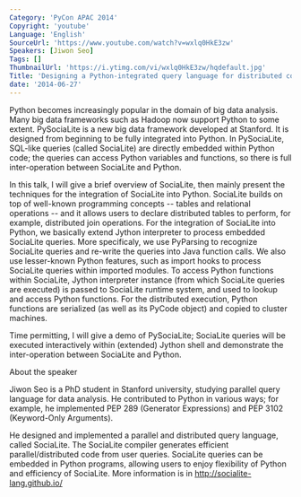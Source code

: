 ```yaml
---
Category: 'PyCon APAC 2014'
Copyright: 'youtube'
Language: 'English'
SourceUrl: 'https://www.youtube.com/watch?v=wxlq0HkE3zw'
Speakers: [Jiwon Seo]
Tags: []
ThumbnailUrl: 'https://i.ytimg.com/vi/wxlq0HkE3zw/hqdefault.jpg'
Title: 'Designing a Python-integrated query language for distributed computing'
date: '2014-06-27'
---
```

Python becomes increasingly popular in the domain of big data analysis. Many big data frameworks such as Hadoop now support Python to some extent. PySociaLite is a new big data framework developed at Stanford. It is designed from beginning to be fully integrated into Python. In PySociaLite, SQL-like queries (called SociaLite) are directly embedded within Python code; the queries can access Python variables and functions, so there is full inter-operation between SociaLite and Python.

In this talk, I will give a brief overview of SociaLite, then mainly present the techniques for the integration of SociaLite into Python. SociaLite builds on top of well-known programming concepts -- tables and relational operations -- and it allows users to declare distributed tables to perform, for example, distributed join operations. For the integration of SociaLite into Python, we basically extend Jython interpreter to process embedded SociaLite queries. More specificaly, we use PyParsing to recognize SociaLite queries and re-write the queries into Java function calls. We also use lesser-known Python features, such as import hooks to process SociaLite queries within imported modules. To access Python functions within SociaLite, Jython interpreter instance (from which SociaLite queries are executed) is passed to SociaLite runtime system, and used to lookup and access Python functions. For the distributed execution, Python functions are serialized (as well as its PyCode object) and copied to cluster machines. 

Time permitting, I will give a demo of PySociaLite; SociaLite queries will be executed interactively within (extended) Jython shell and demonstrate the inter-operation between SociaLite and Python.


About the speaker

Jiwon Seo is a PhD student in Stanford university, studying parallel query language for data analysis. He contributed to Python in various ways; for example, he implemented PEP 289 (Generator Expressions) and PEP 3102 (Keyword-Only Arguments).

He designed and implemented a parallel and distributed query language, called SociaLite. The SociaLite compiler generates efficient parallel/distributed code from user queries. SociaLite queries can be embedded in Python programs, allowing users to enjoy flexibility of Python and efficiency of SociaLite. More information is in <http://socialite-lang.github.io/>